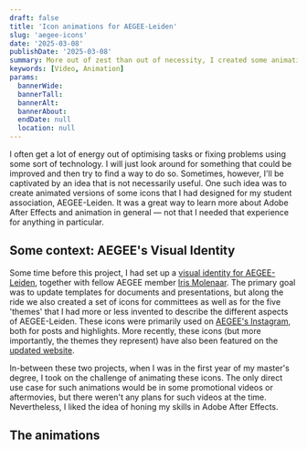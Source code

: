 ```yaml
---
draft: false
title: 'Icon animations for AEGEE-Leiden'
slug: 'aegee-icons'
date: '2025-03-08'
publishDate: '2025-03-08'
summary: More out of zest than out of necessity, I created some animations in Adobe After Effects for AEGEE.
keywords: [Video, Animation]
params:
  bannerWide:
  bannerTall:
  bannerAlt:
  bannerAbout:
  endDate: null
  location: null
---
```


I often get a lot of energy out of optimising tasks or fixing problems using some sort of technology. I will just look around for something that could be improved and then try to find a way to do so. Sometimes, however, I'll be captivated by an idea that is not necessarily useful. One such idea was to create animated versions of some icons that I had designed for my student association, AEGEE-Leiden. It was a great way to learn more about Adobe After Effects and animation in general &mdash; not that I needed that experience for anything in particular.

## Some context: AEGEE's Visual Identity
Some time before this project, I had set up a [visual identity for AEGEE-Leiden](https://www.vi.aegee-leiden.nl/ "AEGEE-Leiden's Visual Identity"), together with fellow AEGEE member [Iris Molenaar](https://www.irismolenaar.com/home). The primary goal was to update templates for documents and presentations, but along the ride we also created a set of icons for committees as well as for the five 'themes' that I had more or less invented to describe the different aspects of AEGEE-Leiden. These icons were primarily used on [AEGEE's Instagram](https://www.instagram.com/aegee_leiden/ "AEGEE-Leiden's Instagram"), both for posts and highlights. More recently, these icons (but more importantly, the themes they represent) have also been featured on the [updated website](/portfolio/aegee-leiden-website/ "My work on AEGEE-Leiden's website").

In-between these two projects, when I was in the first year of my master's degree, I took on the challenge of animating these icons. The only direct use case for such animations would be in some promotional videos or aftermovies, but there weren't any plans for such videos at the time. Nevertheless, I liked the idea of honing my skills in Adobe After Effects.

## The animations


